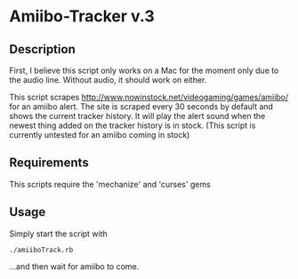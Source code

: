 # Amiibo-Tracker v.3

## Description
First, I believe this script only works on a Mac for the moment only due to the audio line. Without audio, it should work on either. 

This script scrapes http://www.nowinstock.net/videogaming/games/amiibo/ for an amiibo alert. The site is scraped every 30 seconds by default and shows the current tracker history. It will play the alert sound when the newest thing added on the tracker history is in stock. (This script is currently untested for an amiibo coming in stock)

## Requirements
This scripts require the 'mechanize' and 'curses' gems

## Usage
Simply start the script with 

````
./amiiboTrack.rb
````

...and then wait for amiibo to come.